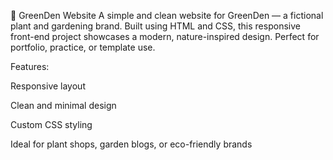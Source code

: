 🌿 GreenDen Website
A simple and clean website for GreenDen — a fictional plant and gardening brand. Built using HTML and CSS, this responsive front-end project showcases a modern, nature-inspired design. Perfect for portfolio, practice, or template use.

Features:

Responsive layout

Clean and minimal design

Custom CSS styling

Ideal for plant shops, garden blogs, or eco-friendly brands

